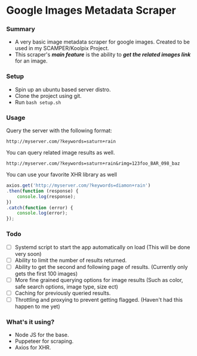 # Google Images Metadata Scraper

### Summary
- A very basic image metadata scraper for google images. Created to be used in my SCAMPER/Koolpix Project.
- This scraper's ***main feature*** is the ability to ***get the related images link*** for an image.

### Setup
- Spin up an ubuntu based server distro.
- Clone the project using git.
- Run `bash setup.sh`

### Usage
Query the server with the following format:

`http://myserver.com/?keywords=saturn+rain`

You can query related image results as well.

`http://myserver.com/?keywords=saturn+rain&rimg=123foo_BAR_098_baz`

You can use your favorite XHR library as well

```javascript
axios.get('http://myserver.com/?keywords=diamon+rain')
.then(function (response) {
    console.log(response);
})
.catch(function (error) {
    console.log(error);
});
```
### 
### Todo
- [ ] Systemd script to start the app automatically on load (This will be done very soon)
- [ ] Ability to limit the number of results returned.
- [ ] Ability to get the second and following page of results. (Currently only gets the first 100 images)
- [ ] More fine grained querying options for image results (Such as color, safe search options, image type, size ect)
- [ ] Caching for previously queried results.
- [ ] Throttling and proxying to prevent getting flagged. (Haven't had this happen to me yet)

### 
### What's it using?
- Node JS for the base.
- Puppeteer for scraping.
- Axios for XHR.
